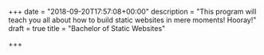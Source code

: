 +++
date = "2018-09-20T17:57:08+00:00"
description = "This program will teach you all about how to build static websites in mere moments! Hooray!"
draft = true
title = "Bachelor of Static Websites"

+++
